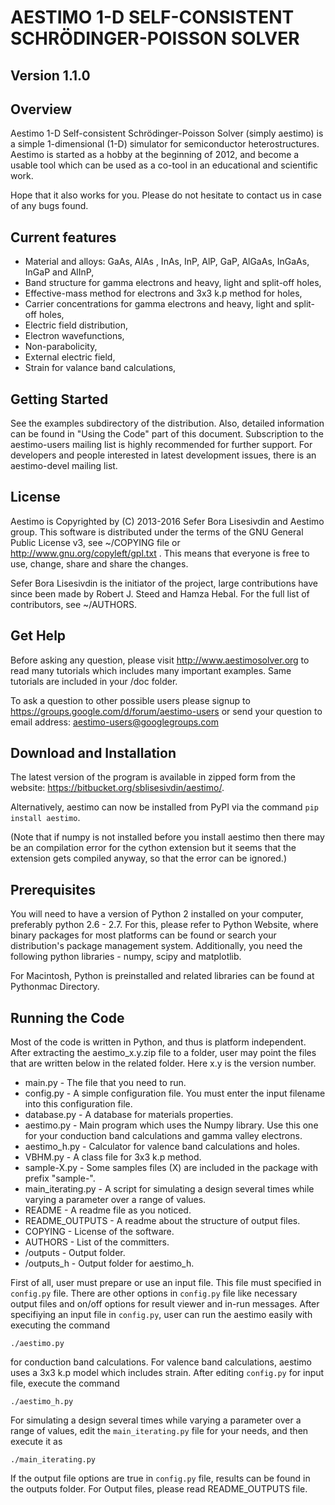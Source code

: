 AESTIMO 1-D SELF-CONSISTENT SCHRÖDINGER-POISSON SOLVER
======================================================
Version 1.1.0
-------------

Overview
--------

Aestimo 1-D Self-consistent Schrödinger-Poisson Solver (simply aestimo) is a simple 1-dimensional (1-D) simulator for semiconductor heterostructures. Aestimo is started as a hobby at the beginning of 2012, and become a usable tool which can be used as a co-tool in an educational and scientific work.

Hope that it also works for you. Please do not hesitate to contact us in case of any bugs found.

Current features
----------------

  * Material and alloys: GaAs, AlAs , InAs, InP, AlP, GaP, AlGaAs, InGaAs, InGaP and AlInP,
  * Band structure for gamma electrons and heavy, light and split-off holes,
  * Effective-mass method for electrons and 3x3 k.p method for holes,
  * Carrier concentrations for gamma electrons and heavy, light and split-off holes,
  * Electric field distribution,
  * Electron wavefunctions,
  * Non-parabolicity,
  * External electric field,
  * Strain for valance band calculations,

Getting Started
---------------

See the examples subdirectory of the distribution. Also, detailed information can be found in "Using the Code" part of this document. Subscription to the aestimo-users mailing list is highly recommended for further support. For developers and people interested in latest development issues, there is an aestimo-devel mailing list.

License
-------

Aestimo is Copyrighted by (C) 2013-2016 Sefer Bora Lisesivdin and Aestimo group. This software is distributed under the terms of the GNU General Public License v3, see ~/COPYING file or http://www.gnu.org/copyleft/gpl.txt . This means that everyone is free to use, change, share and share the changes.

Sefer Bora Lisesivdin is the initiator of the project, large contributions have since been made by Robert J. Steed and Hamza Hebal. For the full list of contributors, see ~/AUTHORS.

Get Help
--------
Before asking any question, please visit http://www.aestimosolver.org to read many tutorials which includes many important examples. Same tutorials are included in your /doc folder.

To ask a question to other possible users please signup to https://groups.google.com/d/forum/aestimo-users
or send your question to email address: aestimo-users@googlegroups.com

Download and Installation
-------------------------

The latest version of the program is available in zipped form from the website: https://bitbucket.org/sblisesivdin/aestimo/.

Alternatively, aestimo can now be installed from PyPI via the command `pip install aestimo`.

(Note that if numpy is not installed before you install aestimo then there may be an compilation error for the cython extension but it seems that the extension gets compiled anyway, so that the error can be ignored.)

Prerequisites
-------------

You will need to have a version of Python 2 installed on your computer, preferably python 2.6 - 2.7. For this, please refer to Python Website, where binary packages for most platforms can be found or search your distribution's package management system. Additionally, you need the following python libraries - numpy, scipy and matplotlib.

For Macintosh, Python is preinstalled and related libraries can be found at Pythonmac Directory.

Running the Code
----------------
Most of the code is written in Python, and thus is platform independent. After extracting the aestimo_x.y.zip file to a folder, user may point the files that are written below in the related folder. Here x.y is the version number.

  * main.py - The file that you need to run.
  * config.py - A simple configuration file. You must enter the input filename into this configuration file.
  * database.py - A database for materials properties.
  * aestimo.py - Main program which uses the Numpy library. Use this one for your conduction band calculations and gamma valley electrons.
  * aestimo_h.py - Calculator for valence band calculations and holes.
  * VBHM.py - A class file for 3x3 k.p method.
  * sample-X.py - Some samples files (X) are included in the package with prefix "sample-".
  * main_iterating.py - A script for simulating a design several times while varying a parameter over a range of values.
  * README - A readme file as you noticed.
  * README_OUTPUTS - A readme about the structure of output files.
  * COPYING - License of the software.
  * AUTHORS - List of the committers.
  * /outputs - Output folder.
  * /outputs_h - Output folder for aestimo_h.

First of all, user must prepare or use an input file. This file must specified in `config.py` file. There are other options in `config.py` file like necessary output files and on/off options for result viewer and in-run messages. After specifiying an input file in `config.py`, user can run the aestimo easily with executing the command

    ./aestimo.py

for conduction band calculations. For valence band calculations, aestimo uses a 3x3 k.p model which includes strain. After editing `config.py` for input file, execute the command

    ./aestimo_h.py

For simulating a design several times while varying a parameter over a range of values, edit the `main_iterating.py` file for your needs, and then execute it as

    ./main_iterating.py

If the output file options are true in ``config.py`` file, results can be found in the outputs folder. For Output files, please read README_OUTPUTS file.
